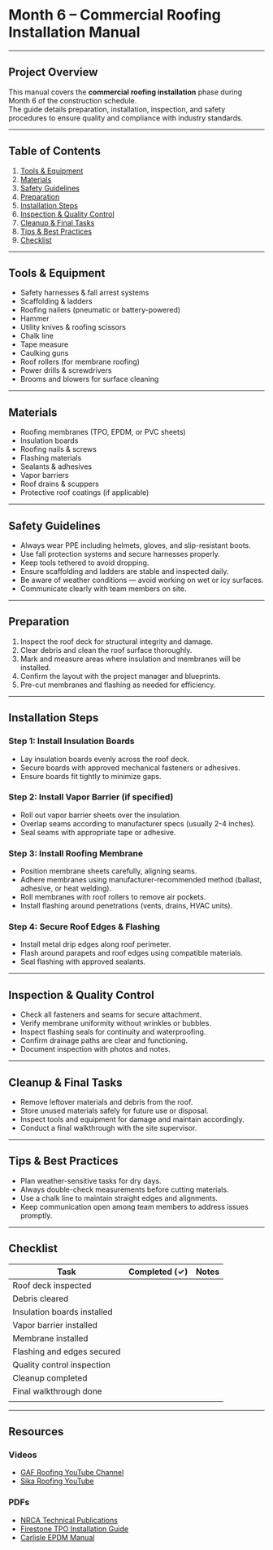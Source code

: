 # Month 6 – Commercial Roofing Installation Manual

---

## Project Overview

This manual covers the **commercial roofing installation** phase during Month 6 of the construction schedule.  
The guide details preparation, installation, inspection, and safety procedures to ensure quality and compliance with industry standards.

---

## Table of Contents

1. [Tools & Equipment](#tools--equipment)  
2. [Materials](#materials)  
3. [Safety Guidelines](#safety-guidelines)  
4. [Preparation](#preparation)  
5. [Installation Steps](#installation-steps)  
6. [Inspection & Quality Control](#inspection--quality-control)  
7. [Cleanup & Final Tasks](#cleanup--final-tasks)  
8. [Tips & Best Practices](#tips--best-practices)  
9. [Checklist](#checklist)  

---

## Tools & Equipment

- Safety harnesses & fall arrest systems  
- Scaffolding & ladders  
- Roofing nailers (pneumatic or battery-powered)  
- Hammer  
- Utility knives & roofing scissors  
- Chalk line  
- Tape measure  
- Caulking guns  
- Roof rollers (for membrane roofing)  
- Power drills & screwdrivers  
- Brooms and blowers for surface cleaning  

---

## Materials

- Roofing membranes (TPO, EPDM, or PVC sheets)  
- Insulation boards  
- Roofing nails & screws  
- Flashing materials  
- Sealants & adhesives  
- Vapor barriers  
- Roof drains & scuppers  
- Protective roof coatings (if applicable)  

---

## Safety Guidelines

- Always wear PPE including helmets, gloves, and slip-resistant boots.  
- Use fall protection systems and secure harnesses properly.  
- Keep tools tethered to avoid dropping.  
- Ensure scaffolding and ladders are stable and inspected daily.  
- Be aware of weather conditions — avoid working on wet or icy surfaces.  
- Communicate clearly with team members on site.  

---

## Preparation

1. Inspect the roof deck for structural integrity and damage.  
2. Clear debris and clean the roof surface thoroughly.  
3. Mark and measure areas where insulation and membranes will be installed.  
4. Confirm the layout with the project manager and blueprints.  
5. Pre-cut membranes and flashing as needed for efficiency.  

---

## Installation Steps

### Step 1: Install Insulation Boards

- Lay insulation boards evenly across the roof deck.  
- Secure boards with approved mechanical fasteners or adhesives.  
- Ensure boards fit tightly to minimize gaps.  

### Step 2: Install Vapor Barrier (if specified)

- Roll out vapor barrier sheets over the insulation.  
- Overlap seams according to manufacturer specs (usually 2-4 inches).  
- Seal seams with appropriate tape or adhesive.  

### Step 3: Install Roofing Membrane

- Position membrane sheets carefully, aligning seams.  
- Adhere membranes using manufacturer-recommended method (ballast, adhesive, or heat welding).  
- Roll membranes with roof rollers to remove air pockets.  
- Install flashing around penetrations (vents, drains, HVAC units).  

### Step 4: Secure Roof Edges & Flashing

- Install metal drip edges along roof perimeter.  
- Flash around parapets and roof edges using compatible materials.  
- Seal flashing with approved sealants.  

---

## Inspection & Quality Control

- Check all fasteners and seams for secure attachment.  
- Verify membrane uniformity without wrinkles or bubbles.  
- Inspect flashing seals for continuity and waterproofing.  
- Confirm drainage paths are clear and functioning.  
- Document inspection with photos and notes.  

---

## Cleanup & Final Tasks

- Remove leftover materials and debris from the roof.  
- Store unused materials safely for future use or disposal.  
- Inspect tools and equipment for damage and maintain accordingly.  
- Conduct a final walkthrough with the site supervisor.  

---

## Tips & Best Practices

- Plan weather-sensitive tasks for dry days.  
- Always double-check measurements before cutting materials.  
- Use a chalk line to maintain straight edges and alignments.  
- Keep communication open among team members to address issues promptly.  

---

## Checklist

| Task                           | Completed (✓) | Notes                      |
|-------------------------------|---------------|----------------------------|
| Roof deck inspected            |               |                            |
| Debris cleared                 |               |                            |
| Insulation boards installed    |               |                            |
| Vapor barrier installed        |               |                            |
| Membrane installed             |               |                            |
| Flashing and edges secured     |               |                            |
| Quality control inspection     |               |                            |
| Cleanup completed              |               |                            |
| Final walkthrough done         |   
|                            |
------------------
## Resources

### Videos  
- [GAF Roofing YouTube Channel](https://www.youtube.com/user/gafroofing)  
- [Sika Roofing YouTube](https://www.youtube.com/c/SikaRoofing/videos)  

### PDFs  
- [NRCA Technical Publications](https://www.nrca.net/technical)  
- [Firestone TPO Installation Guide](https://www.firestonebpco.com/resources/literature/install-guides/tpo-installation-guide.pdf)  
- [Carlisle EPDM Manual](https://www.carlislesyntec.com/userfiles/files/EPDM%20Application%20Guide.pdf)
